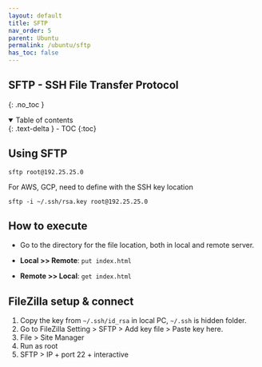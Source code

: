 ```yaml
---
layout: default    
title: SFTP
nav_order: 5
parent: Ubuntu
permalink: /ubuntu/sftp
has_toc: false
---
```


## SFTP - SSH File Transfer Protocol
{: .no_toc } 

<details open markdown="block">
  <summary>
    Table of contents
  </summary>
  {: .text-delta }
- TOC
{:toc}
</details>


## Using SFTP

```
sftp root@192.25.25.0
```

For AWS, GCP, need to define with the SSH key location

```
sftp -i ~/.ssh/rsa.key root@192.25.25.0
```

## How to execute

* Go to the directory for the file location, both in local and remote server.

* **Local >> Remote**: `put index.html` 
* **Remote >> Local**: `get index.html`

## FileZilla setup & connect 

1. Copy the key from `~/.ssh/id_rsa` in local PC, `~/.ssh` is hidden folder. 
2. Go to FileZilla Setting > SFTP > Add key file > Paste key here. 
3. File > Site Manager
4. Run as root 
5. SFTP > IP + port 22 + interactive 
